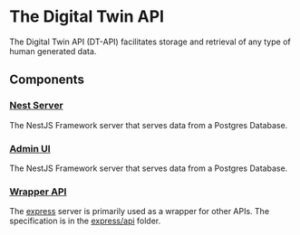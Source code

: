 # The Digital Twin API

The Digital Twin API (DT-API) facilitates storage and retrieval of any type of human generated data.

## Components

### [Nest Server](express)

The NestJS Framework server that serves data from a Postgres Database.

### [Admin UI](admin-ui)

The NestJS Framework server that serves data from a Postgres Database. 

### [Wrapper API](express)
The [express](express) server is primarily used as a wrapper for other APIs. The specification is in the [express/api](express/api) folder.
